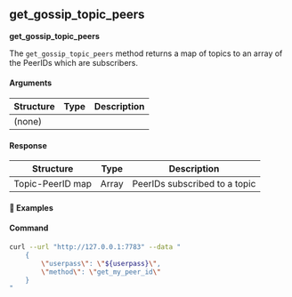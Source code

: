 
## get\_gossip\_topic\_peers

**get_gossip_topic_peers**

The `get_gossip_topic_peers` method returns a map of topics to an array of the PeerIDs which are subscribers.
                            
#### Arguments

| Structure | Type | Description |
| --------- | ---- | ----------- |
| (none)    |      |             |

#### Response

| Structure                           | Type | Description |
| ----------------------------------- | ---- | ----------- |
| Topic-PeerID map | Array     | PeerIDs subscribed to a topic  |


#### :pushpin: Examples


#### Command

```bash
curl --url "http://127.0.0.1:7783" --data "
	{
        \"userpass\": \"${userpass}\",
        \"method\": \"get_my_peer_id\"
    }
"
```

<div style="margin-top: 0.5rem;">

<collapse-text hidden title="Response">

#### Response (success)

```json
{
  "result":"12D3KooWS9MeuFZhJCfQTntwbTVnXMAJpz9Tvd1XYFuURrGqnJVR"
}
```

</collapse-text>

</div>
